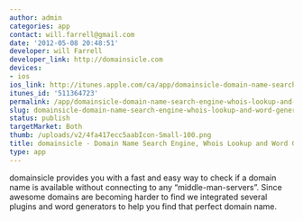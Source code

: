 ```yaml
---
author: admin
categories: app
contact: will.farrell@gmail.com
date: '2012-05-08 20:48:51'
developer: will Farrell
developer_link: http://domainsicle.com
devices: 
- ios
ios_link: http://itunes.apple.com/ca/app/domainsicle-domain-name-search/id511364723?ls=1%26mt=8
itunes_id: '511364723'
permalink: /app/domainsicle-domain-name-search-engine-whois-lookup-and-word-generator/
slug: domainsicle-domain-name-search-engine-whois-lookup-and-word-generator
status: publish
targetMarket: Both
thumb: /uploads/v2/4fa417ecc5aabIcon-Small-100.png
title: domainsicle - Domain Name Search Engine, Whois Lookup and Word Generator
type: app
---
```


domainsicle provides you with a fast and easy way to check if a domain name is available without connecting to any “middle-man-servers”. Since awesome domains are becoming harder to find we integrated several plugins and word generators to help you find that perfect domain name.